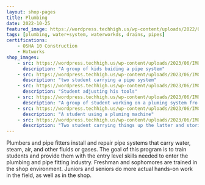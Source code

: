 ```yaml
---
layout: shop-pages
title: Plumbing
date: 2022-10-25
featured_image: https://wordpress.techhigh.us/wp-content/uploads/2022/04/sigmund-4CNNH2KEjhc-unsplash-1.jpg
tags: [plumbing, water+system, waterworkds, drains, pipes]
certifications:
    - OSHA 10 Construction
    - Hotworks
shop_images:
    - src: https://wordpress.techhigh.us/wp-content/uploads/2023/06/IMG_4598.HEIC.jpg
      description: "A group of kids buiding a pipe system"
    - src: https://wordpress.techhigh.us/wp-content/uploads/2023/06/IMG_4590.HEIC.jpg
      description: "two student carrying a pipe system"
    - src: https://wordpress.techhigh.us/wp-content/uploads/2023/06/IMG_3663.HEIC.jpg
      description: "Student adjusting his tools"
    - src: https://wordpress.techhigh.us/wp-content/uploads/2023/06/IMG_7973.HEIC.jpg
      description: "A group of student working on a pluming system fro a sink"
    - src: https://wordpress.techhigh.us/wp-content/uploads/2023/06/IMG_7950.HEIC.jpg
      description: "A student using a pluming machine"
    - src: https://wordpress.techhigh.us/wp-content/uploads/2023/06/IMG_3648.HEIC.jpg
      description: "Two student carrying things up the latter and storing it"
---
```


Plumbers and pipe fitters install and repair pipe systems that carry water, steam, air, and other fluids or gases. The goal of this program is to train students and provide them with the entry level skills needed to enter the plumbing and pipe fitting industry. Freshman and sophomores are trained in the shop environment. Juniors and seniors do more actual hands-on work in the field, as well as in the shop.





